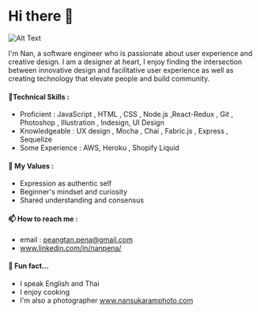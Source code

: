 # Hi there 👋

![Alt Text](https://i.imgur.com/2JnjHAl.gif)

I'm Nan, a software engineer who is passionate about user experience and creative design. I am a designer at heart, I enjoy finding the intersection between innovative design and facilitative user experience as well as creating technology that elevate people and build community. 


#### 🌱Technical Skills : 
* Proficient : JavaScript , HTML , CSS , Node.js ,React-Redux , Git , Photoshop , Illustration , Indesign, UI Design
* Knowledgeable : UX design , Mocha , Chai , Fabric.js , Express , Sequelize
* Some Experience : AWS, Heroku , Shopify Liquid

#### :tada: My Values : 
* Expression as authentic self
* Beginner's mindset and curiosity 
* Shared understanding and consensus 

#### 📫 How to reach me : 
* email : peangtan.pena@gmail.com
* www.linkedin.com/in/nanpena/
   

#### :art: Fun fact...
- I speak English and Thai
- I enjoy cooking 
- I'm also a photographer www.nansukaramphoto.com 


<!--
**nanpena/nanpena** is a ✨ _special_ ✨ repository because its `README.md` (this file) appears on your GitHub profile.



